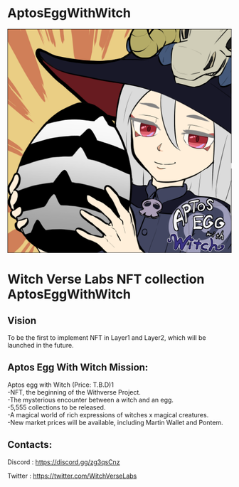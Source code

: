 # AptosEggWithWitch

![1000x1000](https://github.com/tabeaki/AptosEggWithWitch/blob/main/Capricornus_egg_1sign.png)

# Witch Verse Labs NFT collection AptosEggWithWitch
## Vision
To be the first to implement NFT in Layer1 and Layer2, which will be launched in the future.

## Aptos Egg With Witch Mission:

Aptos egg with Witch (Price: T.B.D)1<br/>
-NFT, the beginning of the Withverse Project.<br/>
-The mysterious encounter between a witch and an egg.<br/>
-5,555 collections to be released.<br/>
-A magical world of rich expressions of witches x magical creatures.<br/>
-New market prices will be available, including Martin Wallet and Pontem.<br/>
## Contacts:

Discord : <https://discord.gg/zg3qsCnz>

Twitter : <https://twitter.com/WitchVerseLabs>
